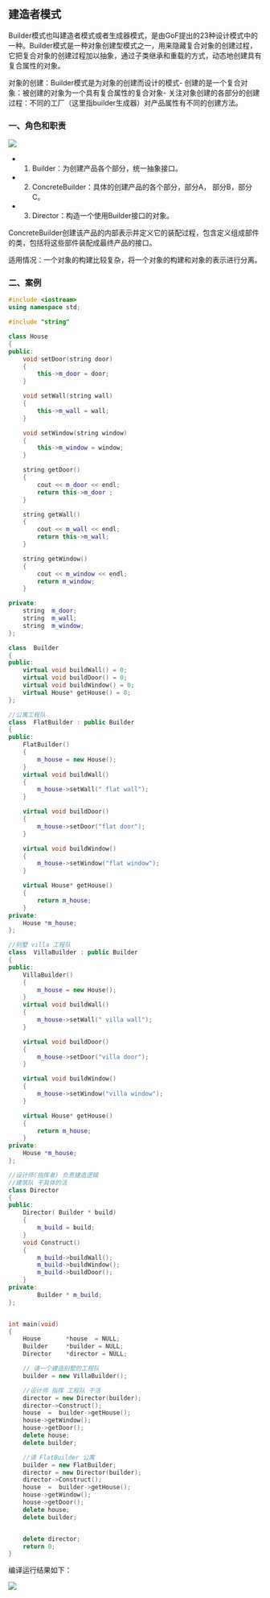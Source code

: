 ## 建造者模式 ##

Builder模式也叫建造者模式或者生成器模式，是由GoF提出的23种设计模式中的一种。Builder模式是一种对象创建型模式之一，用来隐藏复合对象的创建过程，它把复合对象的创建过程加以抽象，通过子类继承和重载的方式，动态地创建具有复合属性的对象。

对象的创建：Builder模式是为对象的创建而设计的模式- 创建的是一个复合对象：被创建的对象为一个具有复合属性的复合对象- 关注对象创建的各部分的创建过程：不同的工厂（这里指builder生成器）对产品属性有不同的创建方法。

### 一、角色和职责 ###

![](https://i.imgur.com/aODEpJo.png)

- 1) Builder：为创建产品各个部分，统一抽象接口。
- 2) ConcreteBuilder：具体的创建产品的各个部分，部分A， 部分B，部分C。
- 3) Director：构造一个使用Builder接口的对象。

ConcreteBuilder创建该产品的内部表示并定义它的装配过程，包含定义组成部件的类，包括将这些部件装配成最终产品的接口。

适用情况：一个对象的构建比较复杂，将一个对象的构建和对象的表示进行分离。

### 二、案例 ###
```cpp
#include <iostream>
using namespace std;

#include "string"

class House
{
public:
	void setDoor(string door)
	{
		this->m_door = door;
	}

	void setWall(string wall)
	{
		this->m_wall = wall;
	}

	void setWindow(string window)
	{
		this->m_window = window;
	}

	string getDoor()
	{
		cout << m_door << endl;
		return this->m_door ;
	}

	string getWall()
	{
		cout << m_wall << endl;
		return this->m_wall;
	}

	string getWindow()
	{
		cout << m_window << endl;
		return m_window;
	}

private:
	string	m_door;
	string	m_wall;
	string	m_window;
};

class  Builder
{
public:
	virtual void buildWall() = 0;
	virtual void buildDoor() = 0;
	virtual void buildWindow() = 0;
	virtual House* getHouse() = 0;
};

//公寓工程队
class  FlatBuilder : public Builder
{
public:
	FlatBuilder()
	{
		m_house = new House();
	}
	virtual void buildWall()
	{
		m_house->setWall(" flat wall");
	}

	virtual void buildDoor()
	{
		m_house->setDoor("flat door");
	}

	virtual void buildWindow()
	{
		m_house->setWindow("flat window");
	}

	virtual House* getHouse()
	{
		return m_house;
	}
private:
	House *m_house;
};

//别墅 villa 工程队
class  VillaBuilder : public Builder
{
public:
	VillaBuilder()
	{
		m_house = new House();
	}
	virtual void buildWall()
	{
		m_house->setWall(" villa wall");
	}

	virtual void buildDoor()
	{
		m_house->setDoor("villa door");
	}

	virtual void buildWindow()
	{
		m_house->setWindow("villa window");
	}

	virtual House* getHouse()
	{
		return m_house;
	}
private:
	House *m_house;
};

//设计师(指挥者) 负责建造逻辑  
//建筑队 干具体的活
class Director 
{
public:
	Director( Builder * build)
	{
		m_build = build;
	}
	void Construct()
	{
		m_build->buildWall();
		m_build->buildWindow();
		m_build->buildDoor();
	}
private:
		Builder * m_build;
};


int main(void)
{
	House		*house  = NULL;
	Builder		*builder = NULL;
	Director	*director = NULL;

	// 请一个建造别墅的工程队
	builder = new VillaBuilder();

	//设计师 指挥 工程队 干活
	director = new Director(builder);
	director->Construct(); 
	house  =  builder->getHouse();
	house->getWindow();
	house->getDoor();
	delete house;
	delete builder;

	//请 FlatBuilder 公寓
	builder = new FlatBuilder;
	director = new Director(builder);
	director->Construct(); 
	house  =  builder->getHouse();
	house->getWindow();
	house->getDoor();
	delete house;
	delete builder;


	delete director;
	return 0;
}
```
编译运行结果如下：

![](https://i.imgur.com/G0PTS28.png)

